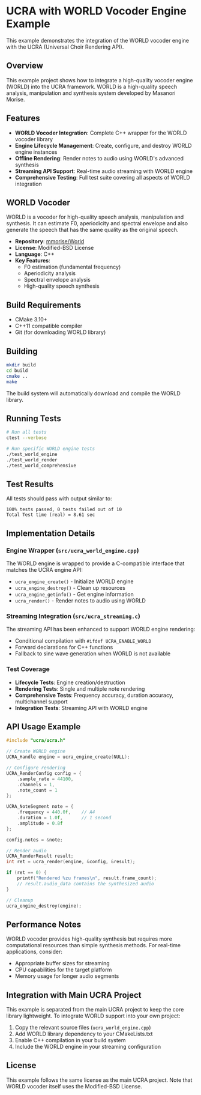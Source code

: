 # UCRA with WORLD Vocoder Engine Example

This example demonstrates the integration of the WORLD vocoder engine with the UCRA (Universal Choir Rendering API).

## Overview

This example project shows how to integrate a high-quality vocoder engine (WORLD) into the UCRA framework. WORLD is a high-quality speech analysis, manipulation and synthesis system developed by Masanori Morise.

## Features

- **WORLD Vocoder Integration**: Complete C++ wrapper for the WORLD vocoder library
- **Engine Lifecycle Management**: Create, configure, and destroy WORLD engine instances
- **Offline Rendering**: Render notes to audio using WORLD's advanced synthesis
- **Streaming API Support**: Real-time audio streaming with WORLD engine
- **Comprehensive Testing**: Full test suite covering all aspects of WORLD integration

## WORLD Vocoder

WORLD is a vocoder for high-quality speech analysis, manipulation and synthesis. It can estimate F0, aperiodicity and spectral envelope and also generate the speech that has the same quality as the original speech.

- **Repository**: [mmorise/World](https://github.com/mmorise/World)
- **License**: Modified-BSD License
- **Language**: C++
- **Key Features**:
  - F0 estimation (fundamental frequency)
  - Aperiodicity analysis
  - Spectral envelope analysis
  - High-quality speech synthesis

## Build Requirements

- CMake 3.10+
- C++11 compatible compiler
- Git (for downloading WORLD library)

## Building

```bash
mkdir build
cd build
cmake ..
make
```

The build system will automatically download and compile the WORLD library.

## Running Tests

```bash
# Run all tests
ctest --verbose

# Run specific WORLD engine tests
./test_world_engine
./test_world_render
./test_world_comprehensive
```

## Test Results

All tests should pass with output similar to:

```text
100% tests passed, 0 tests failed out of 10
Total Test time (real) = 8.61 sec
```

## Implementation Details

### Engine Wrapper (`src/ucra_world_engine.cpp`)

The WORLD engine is wrapped to provide a C-compatible interface that matches the UCRA engine API:

- `ucra_engine_create()` - Initialize WORLD engine
- `ucra_engine_destroy()` - Clean up resources
- `ucra_engine_getinfo()` - Get engine information
- `ucra_render()` - Render notes to audio using WORLD

### Streaming Integration (`src/ucra_streaming.c`)

The streaming API has been enhanced to support WORLD engine rendering:

- Conditional compilation with `#ifdef UCRA_ENABLE_WORLD`
- Forward declarations for C++ functions
- Fallback to sine wave generation when WORLD is not available

### Test Coverage

- **Lifecycle Tests**: Engine creation/destruction
- **Rendering Tests**: Single and multiple note rendering
- **Comprehensive Tests**: Frequency accuracy, duration accuracy, multichannel support
- **Integration Tests**: Streaming API with WORLD engine

## API Usage Example

```c
#include "ucra/ucra.h"

// Create WORLD engine
UCRA_Handle engine = ucra_engine_create(NULL);

// Configure rendering
UCRA_RenderConfig config = {
    .sample_rate = 44100,
    .channels = 1,
    .note_count = 1
};

UCRA_NoteSegment note = {
    .frequency = 440.0f,    // A4
    .duration = 1.0f,       // 1 second
    .amplitude = 0.8f
};

config.notes = &note;

// Render audio
UCRA_RenderResult result;
int ret = ucra_render(engine, &config, &result);

if (ret == 0) {
    printf("Rendered %zu frames\n", result.frame_count);
    // result.audio_data contains the synthesized audio
}

// Cleanup
ucra_engine_destroy(engine);
```

## Performance Notes

WORLD vocoder provides high-quality synthesis but requires more computational resources than simple synthesis methods. For real-time applications, consider:

- Appropriate buffer sizes for streaming
- CPU capabilities for the target platform
- Memory usage for longer audio segments

## Integration with Main UCRA Project

This example is separated from the main UCRA project to keep the core library lightweight. To integrate WORLD support into your own project:

1. Copy the relevant source files (`ucra_world_engine.cpp`)
2. Add WORLD library dependency to your CMakeLists.txt
3. Enable C++ compilation in your build system
4. Include the WORLD engine in your streaming configuration

## License

This example follows the same license as the main UCRA project. Note that WORLD vocoder itself uses the Modified-BSD License.
